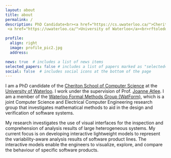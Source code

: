 ```yaml
---
layout: about
title: about
permalink: /
description: PhD Candidate<br><a href="https://cs.uwaterloo.ca/">Cheriton School of Computer Science</a><br>
 <a href="https://uwaterloo.ca/">University of Waterloo</a><br>rftoledo@uwaterloo.ca

profile:
  align: right
  image: profile_pic2.jpg
  address: 

news: true  # includes a list of news items
selected_papers: false # includes a list of papers marked as "selected={true}"
social: false  # includes social icons at the bottom of the page
---
```


I am a PhD candidate of the [Cheriton School of Computer Science](https://cs.uwaterloo.ca/) at the [University of Waterloo](https://uwaterloo.ca/). I work under the supervision of Prof. [Joanne Atlee](https://cs.uwaterloo.ca/~jmatlee/index.shtml). I am a member of the [Waterloo Formal Methods Group (WatForm)](https://watform.uwaterloo.ca/), which is a joint Computer Science and Electrical Computer Engineering research group that investigates mathematical methods to aid in the design and verification of software systems.

My research investigates the use of visual interfaces for the inspection and comprehension of analysis results of large heterogeneous systems. My current focus is on developing interactive lightweight models to represent the variability-aware analysis results of software product lines. The interactive models enable the engineers to visualize, explore, and compare the behaviour of specific software products.
